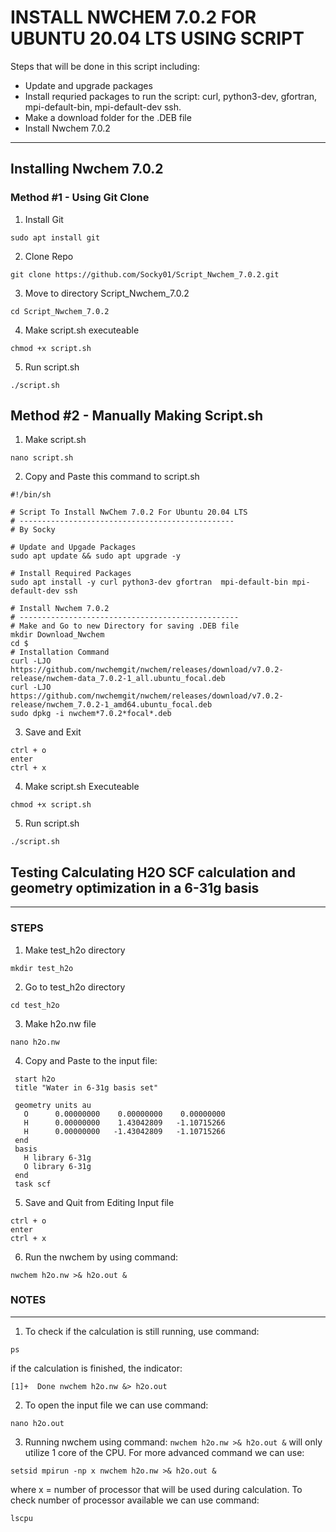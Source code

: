 # INSTALL NWCHEM 7.0.2 FOR UBUNTU 20.04 LTS USING SCRIPT

Steps that will be done in this script including:
- Update and upgrade packages
- Install requried packages to run the script: curl, python3-dev, gfortran, mpi-default-bin, mpi-default-dev ssh.
- Make a download folder for the .DEB file
- Install Nwchem 7.0.2

-----------------
## Installing Nwchem 7.0.2
### Method #1 - Using Git Clone
1. Install Git
```
sudo apt install git
```
2. Clone Repo
```
git clone https://github.com/Socky01/Script_Nwchem_7.0.2.git
```
3. Move to directory Script_Nwchem_7.0.2
```
cd Script_Nwchem_7.0.2
```
4. Make script.sh executeable
```
chmod +x script.sh
```
5. Run script.sh
```
./script.sh
```
## Method #2 - Manually Making Script.sh
1. Make script.sh
```
nano script.sh
```
2. Copy and Paste this command to script.sh
```
#!/bin/sh

# Script To Install NwChem 7.0.2 For Ubuntu 20.04 LTS
# ------------------------------------------------
# By Socky

# Update and Upgade Packages
sudo apt update && sudo apt upgrade -y

# Install Required Packages
sudo apt install -y curl python3-dev gfortran  mpi-default-bin mpi-default-dev ssh

# Install Nwchem 7.0.2
# -------------------------------------------------
# Make and Go to new Directory for saving .DEB file
mkdir Download_Nwchem
cd $
# Installation Command
curl -LJO https://github.com/nwchemgit/nwchem/releases/download/v7.0.2-release/nwchem-data_7.0.2-1_all.ubuntu_focal.deb
curl -LJO https://github.com/nwchemgit/nwchem/releases/download/v7.0.2-release/nwchem_7.0.2-1_amd64.ubuntu_focal.deb
sudo dpkg -i nwchem*7.0.2*focal*.deb
```
3. Save and Exit
```
ctrl + o
enter
ctrl + x
```
4. Make script.sh Executeable
```
chmod +x script.sh
```
5. Run script.sh
```
./script.sh
```

## Testing Calculating H2O SCF calculation and geometry optimization in a 6-31g basis
-------------------
### STEPS
1. Make test_h2o directory
```
mkdir test_h2o
```
2. Go to test_h2o directory
```
cd test_h2o
```
3. Make h2o.nw file
```
nano h2o.nw
```
4. Copy and Paste to the input file:
```
 start h2o 
 title "Water in 6-31g basis set" 

 geometry units au  
   O      0.00000000    0.00000000    0.00000000  
   H      0.00000000    1.43042809   -1.10715266  
   H      0.00000000   -1.43042809   -1.10715266 
 end  
 basis  
   H library 6-31g  
   O library 6-31g  
 end
 task scf
```
5. Save and Quit from Editing Input file
```
ctrl + o
enter
ctrl + x
```
6. Run the nwchem by using command:
```
nwchem h2o.nw >& h2o.out &
```
### NOTES
-------------------
1. To check if the calculation is still running, use command:
```
ps
```
if the calculation is finished, the indicator:
```
[1]+  Done nwchem h2o.nw &> h2o.out
```
2. To open the input file we can use command:
```
nano h2o.out
```
3. Running nwchem using command: 
``
nwchem h2o.nw >& h2o.out &
``
will only utilize 1 core of the CPU.
For more advanced command we can use:
```
setsid mpirun -np x nwchem h2o.nw >& h2o.out &
```
where x = number of processor that will be used during calculation.
To check number of processor available we can use command:
```
lscpu
```
